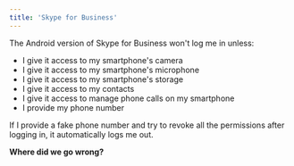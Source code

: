 ```yaml
---
title: 'Skype for Business'
---
```

The Android version of Skype for Business won't log me in unless:

- I give it access to my smartphone's camera
- I give it access to my smartphone's microphone
- I give it access to my smartphone's storage
- I give it access to my contacts
- I give it access to manage phone calls on my smartphone
- I provide my phone number

If I provide a fake phone number and try to revoke all the permissions after logging in, it automatically logs me out.

**Where did we go wrong?**